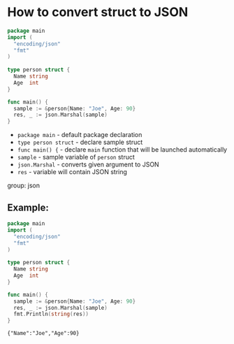 # How to convert struct to JSON

```go
package main
import (
  "encoding/json"
  "fmt"
)
	
type person struct {
  Name string
  Age  int
}

func main() {
  sample := &person{Name: "Joe", Age: 90}
  res, _ := json.Marshal(sample)
}
```

- `package main` - default package declaration
- `type person struct` - declare sample struct
- `func main() {` - declare `main` function that will be launched automatically
- `sample` - sample variable of `person` struct
- `json.Marshal` - converts given argument to JSON
- `res` - variable will contain JSON string 

group: json

## Example: 
```go
package main
import (
  "encoding/json"
  "fmt"
)
	
type person struct {
  Name string
  Age  int
}

func main() {
  sample := &person{Name: "Joe", Age: 90}
  res, _ := json.Marshal(sample)
  fmt.Println(string(res))
}
```
```
{"Name":"Joe","Age":90}

```


